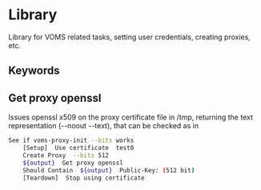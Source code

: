 # Library

Library for VOMS related tasks, setting user credentials, creating proxies, etc.

## Keywords

## Get proxy openssl

Issues openssl x509 on the proxy certificate file in /tmp, returning the text representation (--noout --text), that can be checked as in 

```bash
See if voms-proxy-init --bits works
	[Setup]  Use certificate  test0
	Create Proxy  --bits 512
	${output}  Get proxy openssl
	Should Contain  ${output}  Public-Key: (512 bit)
	[Teardown]  Stop using certificate
```
